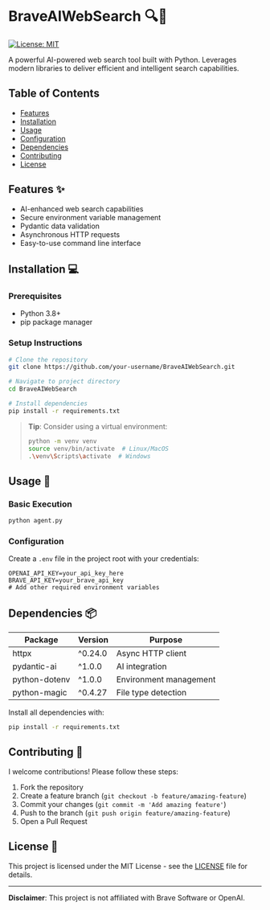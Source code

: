 # BraveAIWebSearch 🔍🤖

[![License: MIT](https://img.shields.io/badge/License-MIT-yellow.svg)](https://opensource.org/licenses/MIT)

A powerful AI-powered web search tool built with Python. Leverages modern libraries to deliver efficient and intelligent search capabilities.

## Table of Contents
- [Features](#features)
- [Installation](#installation)
- [Usage](#usage)
- [Configuration](#configuration)
- [Dependencies](#dependencies)
- [Contributing](#contributing)
- [License](#license)

## Features ✨
- AI-enhanced web search capabilities
- Secure environment variable management
- Pydantic data validation
- Asynchronous HTTP requests
- Easy-to-use command line interface

## Installation 💻

### Prerequisites
- Python 3.8+
- pip package manager

### Setup Instructions
```bash
# Clone the repository
git clone https://github.com/your-username/BraveAIWebSearch.git

# Navigate to project directory
cd BraveAIWebSearch

# Install dependencies
pip install -r requirements.txt
```

> **Tip**: Consider using a virtual environment:
> ```bash
> python -m venv venv
> source venv/bin/activate  # Linux/MacOS
> .\venv\Scripts\activate  # Windows
> ```

## Usage 🚀

### Basic Execution
```bash
python agent.py
```

### Configuration
Create a `.env` file in the project root with your credentials:
```env
OPENAI_API_KEY=your_api_key_here
BRAVE_API_KEY=your_brave_api_key
# Add other required environment variables
```

## Dependencies 📦

| Package | Version | Purpose |
|---------|---------|---------|
| httpx | ^0.24.0 | Async HTTP client |
| pydantic-ai | ^1.0.0 | AI integration |
| python-dotenv | ^1.0.0 | Environment management |
| python-magic | ^0.4.27 | File type detection |

Install all dependencies with:
```bash
pip install -r requirements.txt
```

## Contributing 🤝

I welcome contributions! Please follow these steps:
1. Fork the repository
2. Create a feature branch (`git checkout -b feature/amazing-feature`)
3. Commit your changes (`git commit -m 'Add amazing feature'`)
4. Push to the branch (`git push origin feature/amazing-feature`)
5. Open a Pull Request

## License 📄

This project is licensed under the MIT License - see the [LICENSE](LICENSE) file for details.

---

**Disclaimer**: This project is not affiliated with Brave Software or OpenAI.
